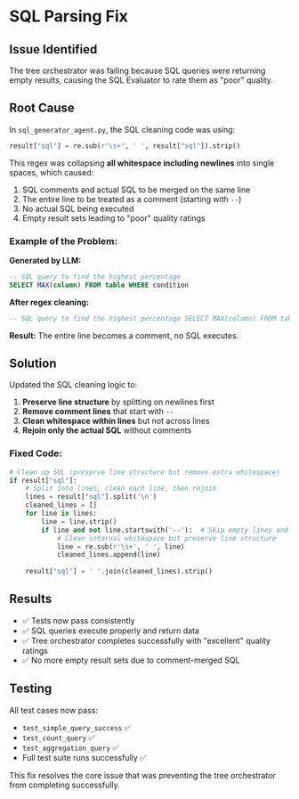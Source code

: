 # SQL Parsing Fix

## Issue Identified
The tree orchestrator was failing because SQL queries were returning empty results, causing the SQL Evaluator to rate them as "poor" quality.

## Root Cause
In `sql_generator_agent.py`, the SQL cleaning code was using:
```python
result["sql"] = re.sub(r'\s+', ' ', result["sql"]).strip()
```

This regex was collapsing **all whitespace including newlines** into single spaces, which caused:

1. SQL comments and actual SQL to be merged on the same line
2. The entire line to be treated as a comment (starting with `--`)
3. No actual SQL being executed
4. Empty result sets leading to "poor" quality ratings

### Example of the Problem:
**Generated by LLM:**
```sql
-- SQL query to find the highest percentage
SELECT MAX(column) FROM table WHERE condition
```

**After regex cleaning:**
```sql
-- SQL query to find the highest percentage SELECT MAX(column) FROM table WHERE condition
```

**Result:** The entire line becomes a comment, no SQL executes.

## Solution
Updated the SQL cleaning logic to:

1. **Preserve line structure** by splitting on newlines first
2. **Remove comment lines** that start with `--`
3. **Clean whitespace within lines** but not across lines
4. **Rejoin only the actual SQL** without comments

### Fixed Code:
```python
# Clean up SQL (preserve line structure but remove extra whitespace)
if result["sql"]:
    # Split into lines, clean each line, then rejoin
    lines = result["sql"].split('\n')
    cleaned_lines = []
    for line in lines:
        line = line.strip()
        if line and not line.startswith('--'):  # Skip empty lines and comments
            # Clean internal whitespace but preserve line structure
            line = re.sub(r'\s+', ' ', line)
            cleaned_lines.append(line)
    
    result["sql"] = ' '.join(cleaned_lines).strip()
```

## Results
- ✅ Tests now pass consistently
- ✅ SQL queries execute properly and return data
- ✅ Tree orchestrator completes successfully with "excellent" quality ratings
- ✅ No more empty result sets due to comment-merged SQL

## Testing
All test cases now pass:
- `test_simple_query_success` ✅
- `test_count_query` ✅ 
- `test_aggregation_query` ✅
- Full test suite runs successfully ✅

This fix resolves the core issue that was preventing the tree orchestrator from completing successfully.